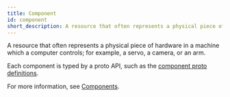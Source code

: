 ```yaml
---
title: Component
id: component
short_description: A resource that often represents a physical piece of hardware which a computer controls; for example, a servo, a camera, or an arm.
---
```


A resource that often represents a physical piece of hardware in a machine which a computer controls; for example, a servo, a camera, or an arm.

Each component is typed by a proto API, such as the [component proto definitions](https://github.com/viamrobotics/api/tree/main/proto/viam/component).

For more information, see [Components](/operate/modules/configure-modules/).
